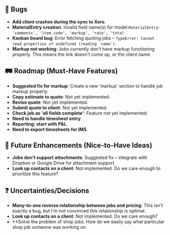## 🐛 Bugs

- **Add client crashes during the sync to Xero**.
- **MaterialEntry creation**: Invalid field name(s) for model `MaterialEntry`: `'comments', 'item_code', 'markup', 'rate', 'total'`.
- **Kanban board bug**: Error fetching quoting jobs – `TypeError: Cannot read properties of undefined (reading 'name')`.
- **Markup not working**: Jobs currently don't have markup functioning properly.  This means the link doesn't come up, or the client name

## 🛤️ Roadmap (Must-Have Features)

- **Suggested fix for markup**: Create a new 'markup' section to handle job markup properly.
- **Copy estimate to quote**: Not yet implemented.
- **Revise quote**: Not yet implemented.
- **Submit quote to client**: Not yet implemented.
- **Check job as 'all fields complete'**: Feature not yet implemented.
- **Need to handle timesheet entry**.
- **Reporting: start with P&L**.
- **Need to export timesheets for IMS**.

## 🚀 Future Enhancements (Nice-to-Have Ideas)

- **Jobs don't support attachments**: Suggested fix – integrate with Dropbox or Google Drive for attachment support.
- **Look up contacts on a client**: Not implemented. Do we care enough to prioritize this feature?

## ❓ Uncertainties/Decisions

- **Many-to-one reverse relationship between jobs and pricing**: This isn't exactly a bug, but I'm not convinced this relationship is optimal.
- **Look up contacts on a client**: Not implemented. Do we care enough?
- **Solve the problem of shop jobs.  How do we easily say what particular shop job someone was working on.
